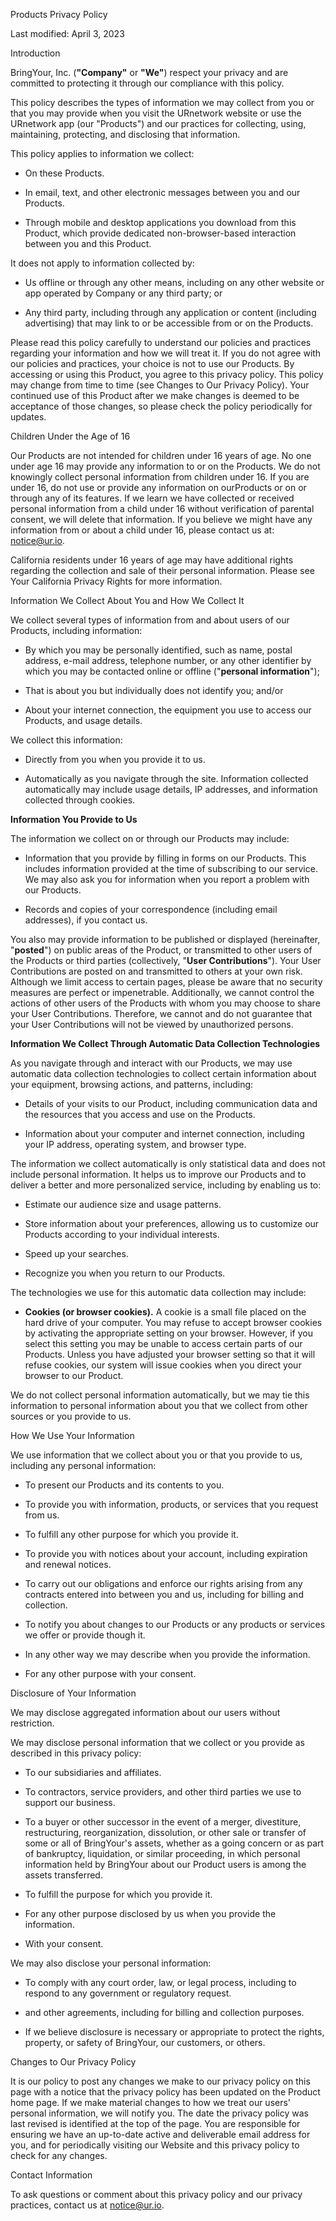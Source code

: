 Products Privacy Policy

Last modified: April 3, 2023

Introduction

BringYour, Inc. (**\"Company\"** or **\"We\"**) respect your privacy and are
committed to protecting it through our compliance with this policy.

This policy describes the types of information we may collect from you
or that you may provide when you visit the URnetwork website or use the
URnetwork app (our \"Products\") and our practices for collecting,
using, maintaining, protecting, and disclosing that information.

This policy applies to information we collect:

-   On these Products.

-   In email, text, and other electronic messages between you and our
    Products.

-   Through mobile and desktop applications you download from this
    Product, which provide dedicated non-browser-based interaction
    between you and this Product.

It does not apply to information collected by:

-   Us offline or through any other means, including on any other
    website or app operated by Company or any third party; or

-   Any third party, including through any application or content
    (including advertising) that may link to or be accessible from or on
    the Products.

Please read this policy carefully to understand our policies and
practices regarding your information and how we will treat it. If you do
not agree with our policies and practices, your choice is not to use our
Products. By accessing or using this Product, you agree to this privacy
policy. This policy may change from time to time (see Changes to Our
Privacy Policy). Your continued use of this
Product after we make changes is deemed to be acceptance of those
changes, so please check the policy periodically for updates.

Children Under the Age of 16

Our Products are not intended for children under 16 years of age. No one
under age 16 may provide any information to or on the Products. We do
not knowingly collect personal information from children under 16. If
you are under 16, do not use or provide any information on ourProducts
or on or through any of its features. If we learn we have collected or
received personal information from a child under 16 without verification
of parental consent, we will delete that information. If you believe we
might have any information from or about a child under 16, please
contact us at: <notice@ur.io>.

California residents under 16 years of age may have additional rights
regarding the collection and sale of their personal information. Please
see Your California Privacy Rights for more
information.

Information We Collect About You and How We Collect It

We collect several types of information from and about users of our
Products, including information:

-   By which you may be personally identified, such as name, postal
    address, e-mail address, telephone number, or any other identifier
    by which you may be contacted online or offline (\"**personal
    information**\");

-   That is about you but individually does not identify you; and/or

-   About your internet connection, the equipment you use to access our
    Products, and usage details.

We collect this information:

-   Directly from you when you provide it to us.

-   Automatically as you navigate through the site. Information
    collected automatically may include usage details, IP addresses, and
    information collected through cookies.

**Information You Provide to Us**

The information we collect on or through our Products may include:

-   Information that you provide by filling in forms on our Products.
    This includes information provided at the time of subscribing to our
    service. We may also ask you for information when you report a
    problem with our Products.

-   Records and copies of your correspondence (including email
    addresses), if you contact us.

You also may provide information to be published or displayed
(hereinafter, \"**posted**\") on public areas of the Product, or
transmitted to other users of the Products or third parties
(collectively, \"**User Contributions**\"). Your User Contributions are
posted on and transmitted to others at your own risk. Although we limit
access to certain pages, please be aware that no security measures are
perfect or impenetrable. Additionally, we cannot control the actions of
other users of the Products with whom you may choose to share your User
Contributions. Therefore, we cannot and do not guarantee that your User
Contributions will not be viewed by unauthorized persons.

**Information We Collect Through Automatic Data Collection
Technologies**

As you navigate through and interact with our Products, we may use
automatic data collection technologies to collect certain information
about your equipment, browsing actions, and patterns, including:

-   Details of your visits to our Product, including communication data
    and the resources that you access and use on the Products.

-   Information about your computer and internet connection, including
    your IP address, operating system, and browser type.

The information we collect automatically is only statistical data and
does not include personal information. It helps us to improve our
Products and to deliver a better and more personalized service,
including by enabling us to:

-   Estimate our audience size and usage patterns.

-   Store information about your preferences, allowing us to customize
    our Products according to your individual interests.

-   Speed up your searches.

-   Recognize you when you return to our Products.

The technologies we use for this automatic data collection may include:

-   **Cookies (or browser cookies).** A cookie is a small file placed on
    the hard drive of your computer. You may refuse to accept browser
    cookies by activating the appropriate setting on your browser.
    However, if you select this setting you may be unable to access
    certain parts of our Products. Unless you have adjusted your browser
    setting so that it will refuse cookies, our system will issue
    cookies when you direct your browser to our Product.

We do not collect personal information automatically, but we may tie
this information to personal information about you that we collect from
other sources or you provide to us.

How We Use Your Information

We use information that we collect about you or that you provide to us,
including any personal information:

-   To present our Products and its contents to you.

-   To provide you with information, products, or services that you
    request from us.

-   To fulfill any other purpose for which you provide it.

-   To provide you with notices about your account, including expiration
    and renewal notices.

-   To carry out our obligations and enforce our rights arising from any
    contracts entered into between you and us, including for billing and
    collection.

-   To notify you about changes to our Products or any products or
    services we offer or provide though it.

-   In any other way we may describe when you provide the information.

-   For any other purpose with your consent.

Disclosure of Your Information

We may disclose aggregated information about our users without
restriction.

We may disclose personal information that we collect or you provide as
described in this privacy policy:

-   To our subsidiaries and affiliates.

-   To contractors, service providers, and other third parties we use to
    support our business.

-   To a buyer or other successor in the event of a merger, divestiture,
    restructuring, reorganization, dissolution, or other sale or
    transfer of some or all of BringYour\'s assets, whether as a going
    concern or as part of bankruptcy, liquidation, or similar
    proceeding, in which personal information held by BringYour about
    our Product users is among the assets transferred.

-   To fulfill the purpose for which you provide it.

-   For any other purpose disclosed by us when you provide the
    information.

-   With your consent.

We may also disclose your personal information:

-   To comply with any court order, law, or legal process, including to
    respond to any government or regulatory request.

-   and other agreements, including for billing and collection purposes.

-   If we believe disclosure is necessary or appropriate to protect the
    rights, property, or safety of BringYour, our customers, or
    others.

Changes to Our Privacy Policy

It is our policy to post any changes we make to our privacy policy on
this page with a notice that the privacy policy has been updated on the
Product home page. If we make material changes to how we treat our
users\' personal information, we will notify you. The date the privacy
policy was last revised is identified at the top of the page. You are
responsible for ensuring we have an up-to-date active and deliverable
email address for you, and for periodically visiting our Website and
this privacy policy to check for any changes.

Contact Information

To ask questions or comment about this privacy policy and our privacy
practices, contact us at <notice@ur.io>.
